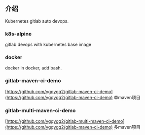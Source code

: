 ## 介绍
Kubernetes gitlab auto devops.

### k8s-alpine
gitlab devops with kubernetes base image

### docker
docker in docker, add bash.

### gitlab-maven-ci-demo
[https://github.com/ygqygq2/gitlab-maven-ci-demo](https://github.com/ygqygq2/gitlab-maven-ci-demo)
单maven项目

### gitlab-multi-maven-ci-demo
[https://github.com/ygqygq2/gitlab-multi-maven-ci-demo](https://github.com/ygqygq2/gitlab-maven-ci-demo)
多maven项目
